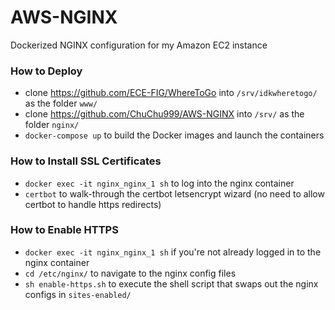 # AWS-NGINX
Dockerized NGINX configuration for my Amazon EC2 instance

### How to Deploy
- clone https://github.com/ECE-FIG/WhereToGo into `/srv/idkwheretogo/` as the folder `www/`
- clone https://github.com/ChuChu999/AWS-NGINX into `/srv/` as the folder `nginx/`
- `docker-compose up` to build the Docker images and launch the containers

### How to Install SSL Certificates
- `docker exec -it nginx_nginx_1 sh` to log into the nginx container
- `certbot` to walk-through the certbot letsencrypt wizard (no need to allow certbot to handle https redirects)

### How to Enable HTTPS
- `docker exec -it nginx_nginx_1 sh` if you're not already logged in to the nginx container
- `cd /etc/nginx/` to navigate to the nginx config files
- `sh enable-https.sh` to execute the shell script that swaps out the nginx configs in `sites-enabled/`
